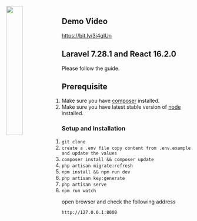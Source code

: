 <img src="https://www.iihglobal.com/wp-content/uploads/2019/11/laravel-and-reactjs-web-app.png" width="30%" style="float:left">

## Demo Video
https://bit.ly/3i4qIUn

## Laravel 7.28.1 and React 16.2.0

Please follow the guide.

## Prerequisite

1. Make sure you have [composer](https://getcomposer.org/download/) installed.
2. Make sure you have latest stable version of [node](https://nodejs.org/en/download/) installed.

### Setup and Installation

1. `git clone`
2. `create a .env file copy content from .env.example and update the values`
3. `composer install && composer update`
4. `php artisan migrate:refresh`
5. `npm install && npm run dev`
6. `php artisan key:generate`
7. `php artisan serve`
8. `npm run watch`

open browser and check the following address

`http://127.0.0.1:8000`
